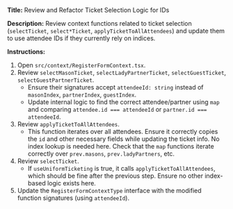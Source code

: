**Title:** Review and Refactor Ticket Selection Logic for IDs

**Description:** Review context functions related to ticket selection (`selectTicket`, `select*Ticket`, `applyTicketToAllAttendees`) and update them to use attendee IDs if they currently rely on indices.

**Instructions:**

1.  Open `src/context/RegisterFormContext.tsx`.
2.  Review `selectMasonTicket`, `selectLadyPartnerTicket`, `selectGuestTicket`, `selectGuestPartnerTicket`.
    *   Ensure their signatures accept `attendeeId: string` instead of `masonIndex`, `partnerIndex`, `guestIndex`.
    *   Update internal logic to find the correct attendee/partner using `map` and comparing `attendee.id === attendeeId` or `partner.id === attendeeId`.
3.  Review `applyTicketToAllAttendees`.
    *   This function iterates over all attendees. Ensure it correctly copies the `id` and other necessary fields while updating the ticket info. No index lookup is needed here. Check that the `map` functions iterate correctly over `prev.masons`, `prev.ladyPartners`, etc.
4.  Review `selectTicket`.
    *   If `useUniformTicketing` is true, it calls `applyTicketToAllAttendees`, which should be fine after the previous step. Ensure no other index-based logic exists here.
5.  Update the `RegisterFormContextType` interface with the modified function signatures (using `attendeeId`). 